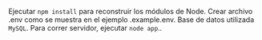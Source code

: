 Ejecutar ```npm install``` para reconstruir los módulos de Node.
Crear archivo .env como se muestra en el ejemplo .example.env.
Base de datos utilizada ```MySQL```.
Para correr servidor, ejecutar ```node app```..
